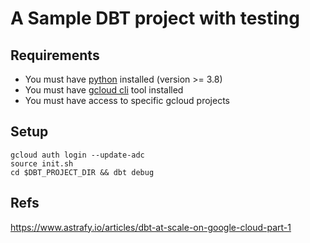 # A Sample DBT project with testing

## Requirements
- You must have [python](https://www.python.org/downloads/) installed (version >= 3.8)
- You must have [gcloud cli](https://cloud.google.com/sdk/docs/install) tool installed
- You must have access to specific gcloud projects
## Setup
```
gcloud auth login --update-adc
source init.sh
cd $DBT_PROJECT_DIR && dbt debug
```

## Refs
https://www.astrafy.io/articles/dbt-at-scale-on-google-cloud-part-1
